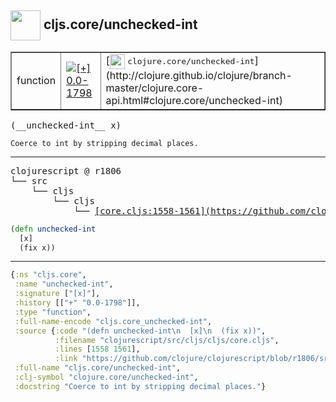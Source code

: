 ## <img width="48px" valign="middle" src="http://i.imgur.com/Hi20huC.png"> cljs.core/unchecked-int

 <table border="1">
<tr>
<td>function</td>
<td><a href="https://github.com/cljsinfo/api-refs/tree/0.0-1798"><img valign="middle" alt="[+] 0.0-1798" src="https://img.shields.io/badge/+-0.0--1798-lightgrey.svg"></a> </td>
<td>
[<img height="24px" valign="middle" src="http://i.imgur.com/1GjPKvB.png"> <samp>clojure.core/unchecked-int</samp>](http://clojure.github.io/clojure/branch-master/clojure.core-api.html#clojure.core/unchecked-int)
</td>
</tr>
</table>

 <samp>
(__unchecked-int__ x)<br>
</samp>

```
Coerce to int by stripping decimal places.
```

---

 <pre>
clojurescript @ r1806
└── src
    └── cljs
        └── cljs
            └── <ins>[core.cljs:1558-1561](https://github.com/clojure/clojurescript/blob/r1806/src/cljs/cljs/core.cljs#L1558-L1561)</ins>
</pre>

```clj
(defn unchecked-int
  [x]
  (fix x))
```


---

```clj
{:ns "cljs.core",
 :name "unchecked-int",
 :signature ["[x]"],
 :history [["+" "0.0-1798"]],
 :type "function",
 :full-name-encode "cljs.core_unchecked-int",
 :source {:code "(defn unchecked-int\n  [x]\n  (fix x))",
          :filename "clojurescript/src/cljs/cljs/core.cljs",
          :lines [1558 1561],
          :link "https://github.com/clojure/clojurescript/blob/r1806/src/cljs/cljs/core.cljs#L1558-L1561"},
 :full-name "cljs.core/unchecked-int",
 :clj-symbol "clojure.core/unchecked-int",
 :docstring "Coerce to int by stripping decimal places."}

```
